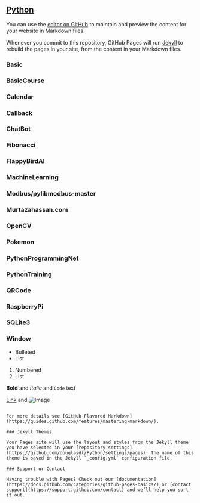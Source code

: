 ## [Python](https://www.python.org/)

You can use the [editor on GitHub](https://github.com/douglasdl/Python/edit/gh-pages/index.md) to maintain and preview the content for your website in Markdown files.

Whenever you commit to this repository, GitHub Pages will run [Jekyll](https://jekyllrb.com/) to rebuild the pages in your site, from the content in your Markdown files.

### Basic
### BasicCourse
### Calendar
### Callback
### ChatBot
### Fibonacci
### FlappyBirdAI
### MachineLearning
### Modbus/pylibmodbus-master
### Murtazahassan.com
### OpenCV
### Pokemon
### PythonProgrammingNet
### PythonTraining
### QRCode
### RaspberryPi
### SQLite3
### Window

- Bulleted
- List

1. Numbered
2. List

**Bold** and _Italic_ and `Code` text

[Link](url) and ![Image](src)
```

For more details see [GitHub Flavored Markdown](https://guides.github.com/features/mastering-markdown/).

### Jekyll Themes

Your Pages site will use the layout and styles from the Jekyll theme you have selected in your [repository settings](https://github.com/douglasdl/Python/settings/pages). The name of this theme is saved in the Jekyll `_config.yml` configuration file.

### Support or Contact

Having trouble with Pages? Check out our [documentation](https://docs.github.com/categories/github-pages-basics/) or [contact support](https://support.github.com/contact) and we’ll help you sort it out.
